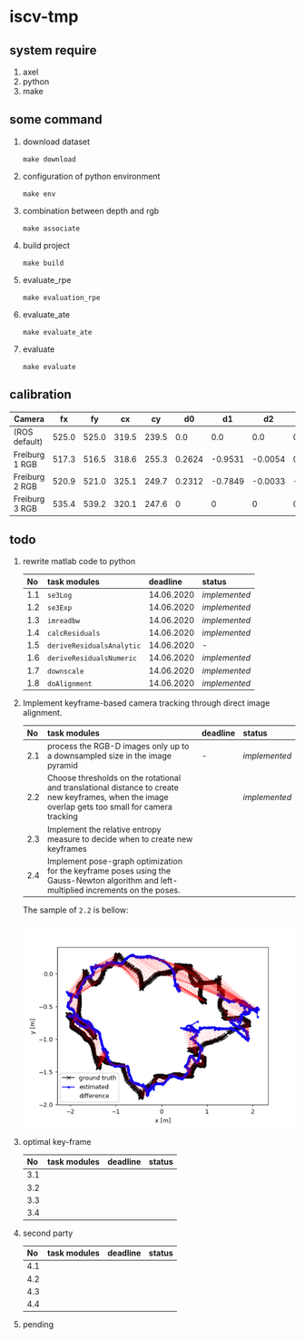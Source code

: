 # iscv-tmp

## system require

1. axel
2. python
3. make

## some command

1. download dataset

    ```shell
    make download
    ```

2. configuration of python environment 

    ```shell
    make env
    ```

3. combination between depth and rgb

    ```shell
    make associate
    ```

4. build project

    ```shell
    make build
    ```

5. evaluate_rpe

    ```
    make evaluation_rpe
    ```

6. evaluate_ate

    ```shell
    make evaluate_ate
    ```

7. evaluate

    ```shell
    make evaluate
    ```

## calibration

|Camera|fx|fy|cx|cy|d0|d1|d2|d3|d4|
| ------ | ---- | ---- | ---- | ---- | ---- | ---- | ---- | ---- | ---- |
| (ROS default)  	| 	525.0  	| 	525.0  	| 	319.5  	| 	239.5  	| 	0.0  	| 	0.0  	| 	0.0  	| 	0.0  	| 	0.0 |
| Freiburg 1 RGB  	| 	517.3  	| 	516.5  	| 	318.6  	| 	255.3  	| 	0.2624 | -0.9531 | -0.0054 | 0.0026  | 	1.1633 |
| Freiburg 2 RGB  	| 	520.9  	| 	521.0  	| 	325.1  	| 	249.7  	| 	0.2312 | -0.7849 |-0.0033 | -0.0001  	| 	0.9172 |
| Freiburg 3 RGB  	| 	535.4  	| 	539.2  	| 	320.1  	| 	247.6  	| 	0  	| 	0  	| 	0  	| 	0  	| 	0 |



## todo

1. rewrite matlab code to python

    | No   | task modules              | deadline   | status        |
    | ---- | ------------------------- | ---------- | ------------- |
    | 1.1  | `se3Log`                  | 14.06.2020 | *implemented* |
    | 1.2  | `se3Exp`                  | 14.06.2020 | *implemented* |
    | 1.3  | `imreadbw`                | 14.06.2020 | *implemented* |
    | 1.4  | `calcResiduals`           | 14.06.2020 | *implemented* |
    | 1.5  | `deriveResidualsAnalytic` | 14.06.2020 | -             |
    | 1.6  | `deriveResidualsNumeric`  | 14.06.2020 | *implemented* |
    | 1.7  | `downscale`               | 14.06.2020 | *implemented* |
    | 1.8  | `doAlignment`             | 14.06.2020 | *implemented* |

2. Implement keyframe-based camera tracking through direct image alignment.

    | No   | task modules                                                 | deadline | status        |
    | ---- | ------------------------------------------------------------ | -------- | ------------- |
    | 2.1  | process the RGB-D images only up to a downsampled size in the image pyramid | -        | *implemented* |
    | 2.2  | Choose thresholds on the rotational and translational distance to create new keyframes, when the image overlap gets too small for camera tracking |          | *implemented* |
    | 2.3  | Implement the relative entropy measure to decide when to create new keyframes |          |               |
    | 2.4  | Implement pose-graph optimization for the keyframe poses using the Gauss-Newton algorithm and left-multiplied increments on the poses. |          |               |
    
    The sample of `2.2` is bellow:
    
    ![2.2](solution/output/figure-20200710.205151.png)




3. optimal key-frame

    | No   | task modules | deadline | status |
    | ---- | ------------ | -------- | ------ |
    | 3.1  |              |          |        |
    | 3.2  |              |          |        |
    | 3.3  |              |          |        |
    | 3.4  |              |          |        |
    
4. second party
   
    | No   | task modules | deadline | status |
    | ---- | ------------ | -------- | ------ |
    | 4.1  |              |          |        |
    | 4.2  |              |          |        |
    | 4.3  |              |          |        |
    | 4.4  |              |          |        |


5. pending
